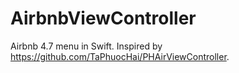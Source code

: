 AirbnbViewController
====================

Airbnb 4.7 menu in Swift. Inspired by https://github.com/TaPhuocHai/PHAirViewController.
